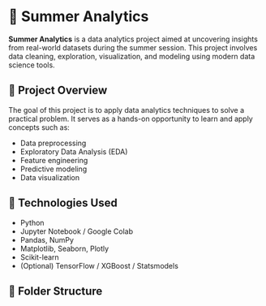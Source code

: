 # 🍃 Summer Analytics

**Summer Analytics** is a data analytics project aimed at uncovering insights from real-world datasets during the summer session. This project involves data cleaning, exploration, visualization, and modeling using modern data science tools.

## 📌 Project Overview

The goal of this project is to apply data analytics techniques to solve a practical problem. It serves as a hands-on opportunity to learn and apply concepts such as:

- Data preprocessing
- Exploratory Data Analysis (EDA)
- Feature engineering
- Predictive modeling
- Data visualization

## 🔧 Technologies Used

- Python 
- Jupyter Notebook / Google Colab
- Pandas, NumPy
- Matplotlib, Seaborn, Plotly
- Scikit-learn
- (Optional) TensorFlow / XGBoost / Statsmodels

## 📁 Folder Structure

